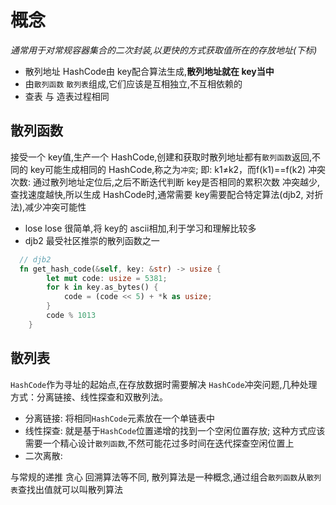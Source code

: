 # 概念
*通常用于对常规容器集合的二次封装,以更快的方式获取值所在的存放地址(下标)*
* 散列地址 HashCode由 key配合算法生成,**散列地址就在 key当中**
* 由`散列函数` `散列表`组成,它们应该是互相独立,不互相依赖的
* 查表 与 造表过程相同

## 散列函数
接受一个 key值,生产一个 HashCode,创建和获取时散列地址都有`散列函数`返回,不同的 key可能生成相同的 HashCode,称之为`冲突`; 即: k1≠k2，而f(k1)==f(k2)
冲突次数: 通过散列地址定位后,之后不断迭代判断 key是否相同的累积次数
冲突越少,查找速度越快,所以生成 HashCode时,通常需要 key需要配合特定算法(djb2, 对折法),减少冲突可能性

* lose lose 很简单,将 key的 ascii相加,利于学习和理解比较多
* djb2 最受社区推崇的散列函数之一
``` rs
  // djb2
  fn get_hash_code(&self, key: &str) -> usize {
        let mut code: usize = 5381;
        for k in key.as_bytes() {
            code = (code << 5) + *k as usize;
        }
        code % 1013
    }
```

## 散列表
`HashCode`作为寻址的起始点,在存放数据时需要解决 `HashCode`冲突问题,几种处理方式：分离链接、线性探查和双散列法。
* 分离链接: 将相同`HashCode`元素放在一个单链表中
* 线性探查: 就是基于`HashCode`位置递增的找到一个空闲位置存放; 这种方式应该需要一个精心设计`散列函数`,不然可能花过多时间在迭代探查空闲位置上
* 二次离散:

与常规的递推 贪心 回溯算法等不同, 散列算法是一种概念,通过组合`散列函数`从`散列表`查找出值就可以叫散列算法
